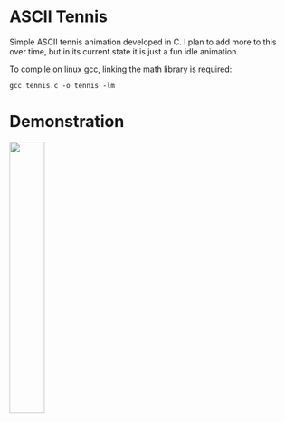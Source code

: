# ASCII Tennis

Simple ASCII tennis animation developed in C. I plan to add more to this over time, but in its current state it is just a fun idle animation.

To compile on linux gcc, linking the math library is required:

```gcc tennis.c -o tennis -lm```

# Demonstration

<img src="https://github.com/zmckevitt/tennis/blob/master/animation.gif"  width="35%">
